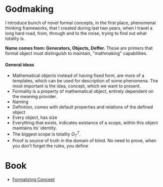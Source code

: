 # Godmaking

I introduce bunch of novel formal concepts, in the first place, phenomenal thinking frameworks,
that I created during last two years, when I travel a long hard road, from, through and to the noise, trying to find out what totality is.

__Name comes from: Generators, Objects, Deffer.__
Those are primers that formal object must distinguish to maintain, "mathmaking" capabilities.


#### General ideas
 - Mathematical objects instead of having fixed form, are more of a templates, which can be used for description of some phenomena. The most important is the idea, concept, which we want to present. 
 - Formality is a property of mathematical object, entirely dependent on the meaning provider.
 - Naming 
 - Definition, comes with default properties and relations of the defined object
 - Every object, has size
 - Everything that exists, indicates existance of a scope, within this object maintains its' identity.
 - The biggest scope is totality $\Omega_T^{T}$. 
 - Proof is source of truth in the domain of blind. No need to prove, when you don't forget the rules, you define

# Book

* [Formalizing Concept](axiomatizing-concept/axiomatizing-concept_.md)
